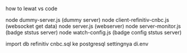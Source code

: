 how to lewat vs code

node dummy-server.js (dummy server)
node client-refinitiv-cnbc.js (websocket get data)
node server.js (webserver)
node server-monitor.js (badge ststus server)
node watch-config.js (badge config ststus server)


import db refinitiv cnbc.sql ke postgresql
settingnya di.env
